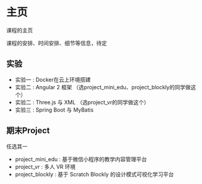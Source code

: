 # 主页
课程的主页

课程的安排、时间安排、细节等信息，待定


## 实验

- 实验一 : Docker在云上环境搭建
- 实验二 : Angular 2 框架 （选project_mini_edu、project_blockly的同学做这个）
- 实验二 : Three.js 与 XML （选project_vr的同学做这个）
- 实验三 : Spring Boot 与 MyBatis


## 期末Project

任选其一

- project_mini_edu : 基于微信小程序的教学内容管理平台
- project_vr : 多人 VR 环境
- project_blockly : 基于 Scratch Blockly 的设计模式可视化学习平台




